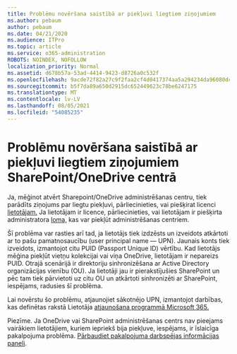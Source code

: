 ```yaml
---
title: Problēmu novēršana saistībā ar piekļuvi liegtiem ziņojumiem
ms.author: pebaum
author: pebaum
ms.date: 04/21/2020
ms.audience: ITPro
ms.topic: article
ms.service: o365-administration
ROBOTS: NOINDEX, NOFOLLOW
localization_priority: Normal
ms.assetid: d678b57a-53ad-4414-9423-d8726a0c532f
ms.openlocfilehash: 9acde72f82a27c9f2faa2cf4d0417374aa5a294234da96080dc0498d07639248
ms.sourcegitcommit: b5f7da89a650d2915dc652449623c78be6247175
ms.translationtype: MT
ms.contentlocale: lv-LV
ms.lasthandoff: 08/05/2021
ms.locfileid: "54085235"
---
```

# <a name="troubleshoot-access-denied-messages-in-sharepointonedrive-admin-center"></a>Problēmu novēršana saistībā ar piekļuvi liegtiem ziņojumiem SharePoint/OneDrive centrā

Ja, mēģinot atvērt Sharepoint/OneDrive administrēšanas centru, tiek parādīts ziņojums par liegtu piekļuvi, pārliecinieties, vai piešķirat licenci [lietotājam.](https://docs.microsoft.com/microsoft-365/admin/add-users/add-users) Ja lietotājam ir licence, pārliecinieties, vai lietotājam ir piešķirta administratora [loma,](https://docs.microsoft.com/microsoft-365/admin/add-users/about-admin-roles) kas var piekļūt administrēšanas centriem.

Šī problēma var rasties arī tad, ja lietotājs tiek izdzēsts un izveidots atkārtoti ar to pašu pamatnosaucību (user principal name — UPN). Jaunais konts tiek izveidots, izmantojot citu PUID (Passport Unique ID) vērtību. Kad lietotājs mēģina piekļūt vietņu kolekcijai vai viņa OneDrive, lietotājam ir nepareizs PUID. Otrajā scenārijā ir direktoriju sinhronizēšana ar Active Directory organizācijas vienību (OU). Ja lietotāji jau ir pierakstījušies SharePoint un pēc tam tiek pārvietoti uz citu OU un atkārtoti sinhronizēti ar SharePoint, iespējams, radusies šī problēma.

Lai novērstu šo problēmu, atjaunojiet sākotnējo UPN, izmantojot darbības, kas definētas rakstā Lietotāja [atjaunošana programmā Microsoft 365.](https://docs.microsoft.com/microsoft-365/admin/add-users/restore-user)

Piezīme. Ja OneDrive vai SharePoint administrēšanas centrs nav pieejams vairākiem lietotājiem, kuriem iepriekš bija piekļuve, iespējams, ir īslaicīga pakalpojuma problēma.  [Pārbaudiet pakalpojuma darbspējas informācijas paneli](https://portal.office.com/adminportal/home#/servicehealth).


